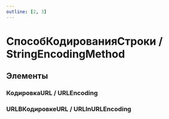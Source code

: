 ```yaml
---
outline: [2, 3]
---
```


# СпособКодированияСтроки / StringEncodingMethod


## Элементы


### КодировкаURL / URLEncoding


### URLВКодировкеURL / URLInURLEncoding

